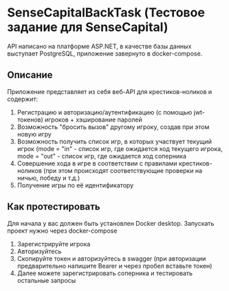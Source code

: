 # SenseCapitalBackTask (Тестовое задание для SenseCapital)
API написано на платформе ASP.NET, в качестве базы данных выступает PostgreSQL, приложение завернуто в docker-compose.
## Описание
Приложение представляет из себя веб-API для крестиков-ноликов и содержит:
1) Регистрацию и авторизацию/аутентификацию (с помощью jwt-токенов) игроков + хэширование паролей
2) Возможность "бросить вызов" другому игроку, создав при этом новую игру
3) Возможность получить список игр, в которых участвует текущий игрок (mode = "in" - список игр, где ожидается ход текущего игрока, mode = "out" - список игр, где ожидается ход соперника
4) Совершение хода в игре в соответствии с правилами крестиков-ноликов (при этом происходят соответствующие проверки на ничью, победу и т.д.)
5) Получение игры по её идентификатору
## Как протестировать
Для начала у вас должен быть установлен Docker desktop. Запускать проект нужно через docker-compose
1) Зарегистрируйте игрока
2) Авторизуйтесь
3) Скопируйте токен и авторизуйтесь в swagger (при авторизации предварительно напишите Bearer и через пробел вставьте токен)
4) Далее можете зарегистрировать соперника и тестировать остальные запросы 
